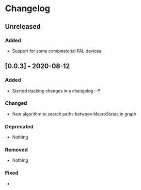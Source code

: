 # Changelog

## Unreleased

### Added

- Support for some combinatorial PAL devices

## [0.0.3] - 2020-08-12

### Added

- Started tracking changes in a changelog :-P

### Changed

- New algorithm to search paths between MacroStates in graph

### Deprecated

- Nothing

### Removed

- Nothing

### Fixed

- 
